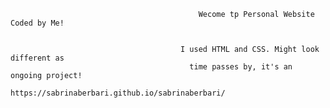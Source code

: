                                               Wecome tp Personal Website Coded by Me!

                                                        
                                          I used HTML and CSS. Might look different as 
                                            time passes by, it's an ongoing project!
                                        https://sabrinaberbari.github.io/sabrinaberbari/
